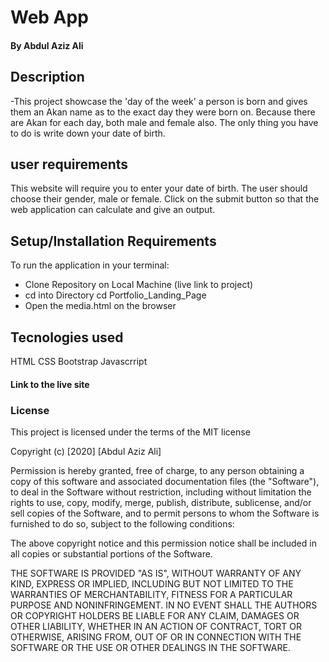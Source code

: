 # Web App

#### By **Abdul Aziz Ali**

## Description
-This project showcase the 'day of the week' a person is born and gives them an Akan name as to the exact day they were born on. Because there are Akan for each day, both male and female also. The only thing you have to do is write down your date of birth.

## user requirements
This website will require you to enter your date of birth.
The user should choose their gender, male or female.
Click on the submit button so that the web application can calculate and give an output.

## Setup/Installation Requirements
To run the application in your terminal:
- Clone Repository on Local Machine (live link to project)
- cd into Directory  cd Portfolio_Landing_Page
- Open the media.html on the browser

## Tecnologies used
HTML
CSS
Bootstrap
Javascrript

#### Link to the live site


### License
This project is licensed under the terms of the MIT license

Copyright (c) [2020] [Abdul Aziz Ali]

Permission is hereby granted, free of charge, to any person obtaining a copy
of this software and associated documentation files (the "Software"), to deal
in the Software without restriction, including without limitation the rights
to use, copy, modify, merge, publish, distribute, sublicense, and/or sell
copies of the Software, and to permit persons to whom the Software is
furnished to do so, subject to the following conditions:

The above copyright notice and this permission notice shall be included in all
copies or substantial portions of the Software.

THE SOFTWARE IS PROVIDED "AS IS", WITHOUT WARRANTY OF ANY KIND, EXPRESS OR
IMPLIED, INCLUDING BUT NOT LIMITED TO THE WARRANTIES OF MERCHANTABILITY,
FITNESS FOR A PARTICULAR PURPOSE AND NONINFRINGEMENT. IN NO EVENT SHALL THE
AUTHORS OR COPYRIGHT HOLDERS BE LIABLE FOR ANY CLAIM, DAMAGES OR OTHER
LIABILITY, WHETHER IN AN ACTION OF CONTRACT, TORT OR OTHERWISE, ARISING FROM,
OUT OF OR IN CONNECTION WITH THE SOFTWARE OR THE USE OR OTHER DEALINGS IN THE
SOFTWARE.